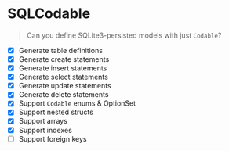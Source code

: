 # SQLCodable
> Can you define SQLite3-persisted models with just `Codable`?

- [x] Generate table definitions
- [x] Generate create statements
- [x] Generate insert statements
- [x] Generate select statements
- [x] Generate update statements
- [x] Generate delete statements
- [x] Support `Codable` enums & OptionSet
- [x] Support nested structs
- [x] Support arrays
- [x] Support indexes
- [ ] Support foreign keys
